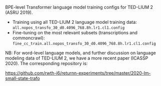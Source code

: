 
BPE-level Transformer language model training configs for TED-LIUM 2 (ASRU 2019).

* Training using all TED-LIUM 2 language model training data: `all.nopos_transfo_30_d0.4096_768.8h.lr1.cl1.config`
* Fine-tuning on the most relevant subsets (transcriptions and commoncrawl): `fine_cc_train.all.nopos_transfo_30_d0.4096_768.8h.lr1.cl1.config`

NB: For word-level language models, and further discussion on language modeling data of TED-LIUM 2, we have a more recent paper (ICASSP 2020).
The corresponding repository is:

https://github.com/rwth-i6/returnn-experiments/tree/master/2020-lm-small-state-trafo

